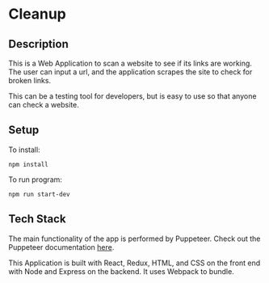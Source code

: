 # Cleanup

## Description

This is a Web Application to scan a website to see if its links are working. The user can input a url, and the application scrapes the site to check for broken links.

This can be a testing tool for developers, but is easy to use so that anyone can check a website. 

## Setup 

To install:

```
npm install
```

To run program:

```
npm run start-dev
```

## Tech Stack

The main functionality of the app is performed by Puppeteer. Check out the Puppeteer documentation [here](https://pptr.dev/).

This Application is built with React, Redux, HTML, and CSS on the front end with Node and Express on the backend. It uses Webpack to bundle. 

